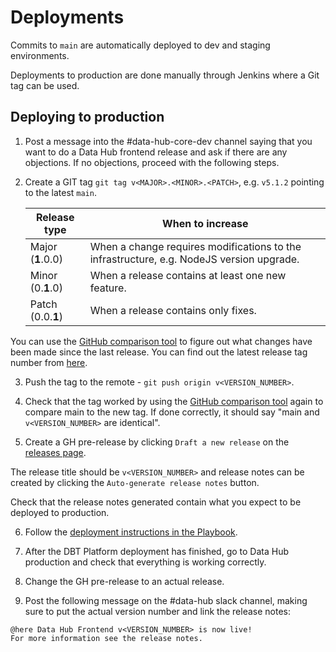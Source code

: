 # Deployments

Commits to `main` are automatically deployed to dev and staging environments.

Deployments to production are done manually through Jenkins where a Git tag can be used.

## Deploying to production

1. Post a message into the #data-hub-core-dev channel saying that you want to do a Data Hub frontend release and ask if there are any objections. If no objections, proceed with the following steps.

2. Create a GIT tag `git tag v<MAJOR>.<MINOR>.<PATCH>`, e.g. `v5.1.2` pointing to the latest `main`.

   | Release type      | When to increase                                                                         |
   | ----------------- | ---------------------------------------------------------------------------------------- |
   | Major (**1**.0.0) | When a change requires modifications to the infrastructure, e.g. NodeJS version upgrade. |
   | Minor (0.**1**.0) | When a release contains at least one new feature.                                        |
   | Patch (0.0.**1**) | When a release contains only fixes.                                                      |

You can use the [GitHub comparison tool](https://github.com/uktrade/data-hub-frontend/compare) to figure out what changes have been made since the last release. You can find out the latest release tag number from [here](https://github.com/uktrade/data-hub-frontend/releases).

3. Push the tag to the remote - `git push origin v<VERSION_NUMBER>`.

4. Check that the tag worked by using the [GitHub comparison tool](https://github.com/uktrade/data-hub-frontend/compare) again to compare main to the new tag. If done correctly, it should say "main and `v<VERSION_NUMBER>` are identical".

5. Create a GH pre-release by clicking `Draft a new release` on the [releases page](https://github.com/uktrade/data-hub-frontend/releases).

The release title should be `v<VERSION_NUMBER>` and release notes can be created by clicking the `Auto-generate release notes` button.

Check that the release notes generated contain what you expect to be deployed to production.

6. Follow the [deployment instructions in the Playbook](https://readme.trade.gov.uk/docs/playbooks/datahub.html#deployment).

7. After the DBT Platform deployment has finished, go to Data Hub production and check that everything is working correctly.

8. Change the GH pre-release to an actual release.

9. Post the following message on the #data-hub slack channel, making sure to put the actual version number and link the release notes:

```
@here Data Hub Frontend v<VERSION_NUMBER> is now live!
For more information see the release notes.
```
